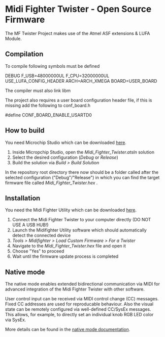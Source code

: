 # Midi Fighter Twister - Open Source Firmware
The MF Twister Project makes use of the Atmel ASF extensions & LUFA Module.

## Compilation
To compile following symbols must be defined

DEBUG
F_USB=48000000UL
F_CPU=32000000UL
USE_LUFA_CONFIG_HEADER
ARCH=ARCH_XMEGA
BOARD=USER_BOARD

The compiler must also link libm

The project also requires a user board configuration header file, if this is missing add the following to conf_board.h

#define CONF_BOARD_ENABLE_USARTD0

## How to build
You need Microchip Studio which can be downloaded [here](https://www.microchip.com/en-us/tools-resources/develop/microchip-studio).

1. Inside Micropchip Studio, open the *Midi_Fighter_Twister.atsln* solution
1. Select the desired configuration (*Debug* or *Release*)
1. Build the solution via *Build > Build Solution*

In the repository root directory there now should be a folder called after the selected configuration ("Debug"/"Release") in which you can find the target firmware file called *Midi_Fighter_Twister.hex* .

## Installation
You need the Midi Fighter Utility which can be downloaded [here](https://store.djtechtools.com/pages/midi-fighter-utility).
1. Connect the Midi Fighter Twister to your computer directly (DO NOT USE A USB HUB!)
1. Launch the Midifighter Utility software which should automatically detect the connected device
1. *Tools > Midifighter > Load Custom Firmware > For a Twister*
1. Navigate to the *Midi_Fighter_Twister.hex* file and open it
1. Choose "Yes" to proceed
1. Wait until the firmware update process is completed

## Native mode
The native mode enables extended bidirectional communication via MIDI for advanced integration of the Midi Fighter Twister with other software.

User control input can be received via MIDI control change (CC) messages. Fixed CC addresses are used for reproducable behaviour. Also the visual state can be remotely configured via well-defined CC/SysEx messages. This allows, for example, to directly set an individual knob RGB LED color via SysEx.

More details can be found in the [native mode documentation](doc/NativeMode.md).
